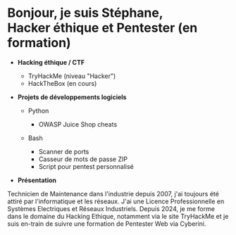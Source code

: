 <h1>Bonjour, je suis Stéphane,<br>
Hacker éthique et Pentester (en formation)</h1>

- <b>Hacking éthique / CTF</b>

    - TryHackMe (niveau "Hacker")
    - HackTheBox (en cours)
    
- <b>Projets de développements logiciels</b>

    - Python
      - OWASP Juice Shop cheats

    - Bash
      - Scanner de ports
      - Casseur de mots de passe ZIP
      - Script pour pentest personnalisé

- <b>Présentation</b>

Technicien de Maintenance dans l'industrie depuis 2007, j'ai toujours été attiré par l'informatique et les réseaux. J'ai une Licence Professionnelle en Systèmes Electriques et Réseaux Industriels.
Depuis 2024, je me forme dans le domaine du Hacking Ethique, notamment via le site TryHackMe et je suis en-train de suivre une formation de Pentester Web via Cyberini.
